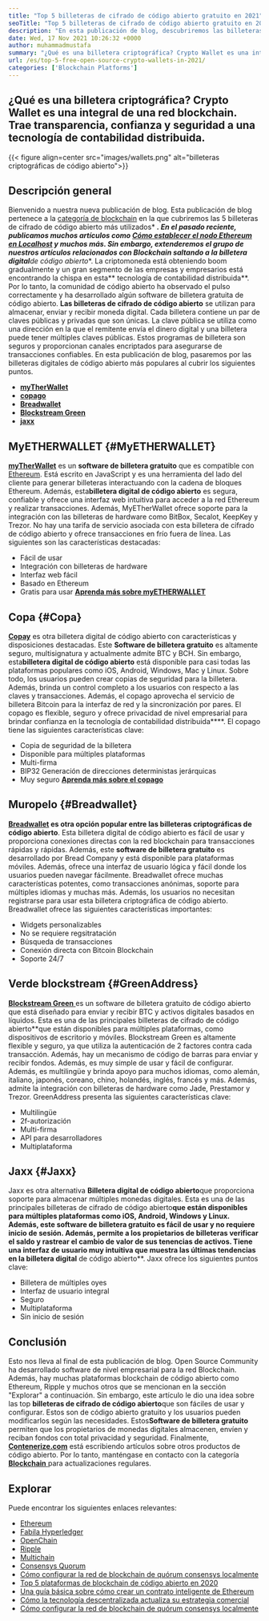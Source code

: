 ```yaml
---
title: "Top 5 billeteras de cifrado de código abierto gratuito en 2021" 
seoTitle: "Top 5 billeteras de cifrado de código abierto gratuito en 2021" 
description: "En esta publicación de blog, descubriremos las billeteras de cifrado de código abierto más ampliamente utilizadas como Breadwallet, Copay, Jaxx, Greenaddress y MyETherWallet." 
date: Wed, 17 Nov 2021 10:26:32 +0000
author: muhammadmustafa
summary: "¿Qué es una billetera criptográfica? Crypto Wallet es una integral de una red blockchain. Trae transparencia, confianza y seguridad a una tecnología de contabilidad distribuida." 
url: /es/top-5-free-open-source-crypto-wallets-in-2021/
categories: ['Blockchain Platforms']
---
```


## ¿Qué es una billetera criptográfica? Crypto Wallet es una integral de una red blockchain. Trae transparencia, confianza y seguridad a una tecnología de contabilidad distribuida.

{{< figure align=center src="images/wallets.png" alt="billeteras criptográficas de código abierto">}}


## Descripción general
Bienvenido a nuestra nueva publicación de blog. Esta publicación de blog pertenece a la [categoría de blockchain][1] en la que cubriremos las 5 billeteras de cifrado de código abierto más utilizados* ***. En el pasado reciente, publicamos muchos artículos como [Cómo establecer el nodo Ethereum en Localhost][2] y muchos más. Sin embargo, extenderemos el grupo de nuestros artículos relacionados con Blockchain saltando a la billetera digital**de código abierto**. La criptomoneda está obteniendo boom gradualmente y un gran segmento de las empresas y empresarios está encontrando la chispa en esta** tecnología de contabilidad distribuida**. Por lo tanto, la comunidad de código abierto ha observado el pulso correctamente y ha desarrollado algún software de billetera gratuita de código abierto.
**Las billeteras de cifrado de código abierto** se utilizan para almacenar, enviar y recibir moneda digital. Cada billetera contiene un par de claves públicas y privadas que son únicas. La clave pública se utiliza como una dirección en la que el remitente envía el dinero digital y una billetera puede tener múltiples claves públicas. Estos programas de billetera son seguros y proporcionan canales encriptados para asegurarse de transacciones confiables. En esta publicación de blog, pasaremos por las billeteras digitales de código abierto más populares al cubrir los siguientes puntos.
* **[myTherWallet][3]** 
* **[copago][4]** 
* **[Breadwallet][5]** 
* **[Blockstream Green][6]** 
* **[jaxx][7]** 

## MyETHERWALLET {#MyETHERWALLET}

[ **myTherWallet**][8] es un **software de billetera gratuito** que es compatible con [Ethereum][9]. Está escrito en JavaScript y es una herramienta del lado del cliente para generar billeteras interactuando con la cadena de bloques Ethereum. Además, esta**billetera digital de código abierto** es segura, confiable y ofrece una interfaz web intuitiva para acceder a la red Ethereum y realizar transacciones. Además, MyETherWallet ofrece soporte para la integración con las billeteras de hardware como BitBox, Secalot, KeepKey y Trezor. No hay una tarifa de servicio asociada con esta billetera de cifrado de código abierto y ofrece transacciones en frío fuera de línea.
Las siguientes son las características destacadas:
  * Fácil de usar
  * Integración con billeteras de hardware
  * Interfaz web fácil
  * Basado en Ethereum
  * Gratis para usar
[ **Aprenda más sobre myETHERWALLET** ][8]

## Copa {#Copa}

[ **Copay**][10] es otra billetera digital de código abierto con características y disposiciones destacadas. Este **Software de billetera gratuito** es altamente seguro, multisignatura y actualmente admite BTC y BCH. Sin embargo, esta**billetera digital de código abierto** está disponible para casi todas las plataformas populares como iOS, Android, Windows, Mac y Linux. Sobre todo, los usuarios pueden crear copias de seguridad para la billetera. Además, brinda un control completo a los usuarios con respecto a las claves y transacciones. Además, el copago aprovecha el servicio de billetera Bitcoin para la interfaz de red y la sincronización por pares. El copago es flexible, seguro y ofrece privacidad de nivel empresarial para brindar confianza en la tecnología de contabilidad distribuida****.
El copago tiene las siguientes características clave:
  * Copia de seguridad de la billetera
  * Disponible para múltiples plataformas
  * Multi-firma
  * BIP32 Generación de direcciones deterministas jerárquicas
  * Muy seguro
**[Aprenda más sobre el copago][11]**

## **Muropelo** {#Breadwallet}

**[Breadwallet][12] **es otra opción popular entre las billeteras criptográficas de código abierto****. Esta billetera digital de código abierto es fácil de usar y proporciona conexiones directas con la red blockchain para transacciones rápidas y rápidas. Además, este **software de billetera gratuito** es desarrollado por Bread Company y está disponible para plataformas móviles. Además, ofrece una interfaz de usuario lógica y fácil donde los usuarios pueden navegar fácilmente. Breadwallet ofrece muchas características potentes, como transacciones anónimas, soporte para múltiples idiomas y muchas más. Además, los usuarios no necesitan registrarse para usar esta billetera criptográfica de código abierto.
Breadwallet ofrece las siguientes características importantes:
  * Widgets personalizables
  * No se requiere regsitratación
  * Búsqueda de transacciones
  * Conexión directa con Bitcoin Blockchain
  * Soporte 24/7

## Verde blockstream {#GreenAddress}

[ **Blockstream Green** ][13] es un software de billetera gratuito de código abierto que está diseñado para enviar y recibir BTC y activos digitales basados ​​en líquidos. Esta es una de las principales billeteras de cifrado de código abierto**que están disponibles para múltiples plataformas, como dispositivos de escritorio y móviles. Blockstream Green es altamente flexible y seguro, ya que utiliza la autenticación de 2 factores contra cada transacción. Además, hay un mecanismo de código de barras para enviar y recibir fondos. Además, es muy simple de usar y fácil de configurar. Además, es multilingüe y brinda apoyo para muchos idiomas, como alemán, italiano, japonés, coreano, chino, holandés, inglés, francés y más. Además, admite la integración con billeteras de hardware como Jade, Prestamor y Trezor.
GreenAddress presenta las siguientes características clave:
  * Multilingüe
  * 2f-autorización
  * Multi-firma
  * API para desarrolladores
  * Multiplataforma

## Jaxx {#Jaxx}

Jaxx es otra alternativa **Billetera digital de código abierto**que proporciona soporte para almacenar múltiples monedas digitales. Esta es una de las principales billeteras de cifrado de código abierto**que están disponibles para múltiples plataformas como iOS, Android, Windows y Linux. Además, este software de billetera gratuito es fácil de usar y no requiere inicio de sesión. Además, permite a los propietarios de billeteras verificar el saldo y rastrear el cambio de valor de sus tenencias de activos. Tiene una interfaz de usuario muy intuitiva que muestra las últimas tendencias en la billetera digital** de código abierto**.
Jaxx ofrece los siguientes puntos clave:
  * Billetera de múltiples oyes
  * Interfaz de usuario integral
  * Seguro
  * Multiplataforma
  * Sin inicio de sesión

## Conclusión
Esto nos lleva al final de esta publicación de blog. Open Source Community ha desarrollado software de nivel empresarial para la red Blockchain. Además, hay muchas plataformas blockchain de código abierto como Ethereum, Ripple y muchos otros que se mencionan en la sección "Explorar" a continuación. Sin embargo, este artículo le dio una idea sobre las top **billeteras de cifrado de código abierto**que son fáciles de usar y configurar. Estos son de código abierto gratuito y los usuarios pueden modificarlos según las necesidades. Estos**Software de billetera gratuito** permiten que los propietarios de monedas digitales almacenen, envíen y reciban fondos con total privacidad y seguridad.
Finalmente, [ **Contenerize.com**][14] está escribiendo artículos sobre otros productos de código abierto. Por lo tanto, manténgase en contacto con la categoría [**Blockchain** ][1] para actualizaciones regulares.

## Explorar
Puede encontrar los siguientes enlaces relevantes:
  * [Ethereum][9]
  * [Fabila Hyperledger][15]
  * [OpenChain][16]
  * [Ripple][17]
  * [Multichain][18]
  * [Consensys Quorum][19]
  * [Cómo configurar la red de blockchain de quórum consensys localmente][20]
  * [Top 5 plataformas de blockchain de código abierto en 2020][21]
  * [Una guía básica sobre cómo crear un contrato inteligente de Ethereum][22]
  * [Cómo la tecnología descentralizada actualiza su estrategia comercial][23]
  * [Cómo configurar la red de blockchain de quórum consensys localmente][20]



[1]: https://products.containerize.com/blockchain-platforms/
[2]: https://blog.containerize.com/blockchain-platforms/what-is-testnet-how-to-deploy-it-ethereum-testnet/
[3]: #MyEtherWallet
[4]: #Copay
[5]: #Breadwallet
[6]: #GreenAddress
[7]: #Jaxx
[8]: https://www.myetherwallet.com/
[9]: https://products.containerize.com/blockchain-platforms/ethereum
[10]: https://github.com/bitpay/copay
[11]: //github.com/bitpay/copay
[12]: https://brd.com/
[13]: https://blockstream.com/green/
[14]: https://www.containerize.com/
[15]: https://products.containerize.com/blockchain-platforms/hyperledger-fabric
[16]: https://products.containerize.com/blockchain-platforms/openchain
[17]: https://products.containerize.com/blockchain-platforms/ripple
[18]: https://products.containerize.com/blockchain-platforms/multichain
[19]: https://products.containerize.com/blockchain-platforms/consensys-quorum
[20]: https://blog.containerize.com/blockchain-platforms/how-to-setup-consensys-quorum-blockchain-network-locally/
[21]: https://blog.containerize.com/blockchain-platforms/top-5-open-source-blockchain-platforms-in-2020/
[22]: https://blog.containerize.com/
[23]: https://blog.containerize.com/2020/11/27/how-decentralized-technology-upgrades-your-business-strategy/
